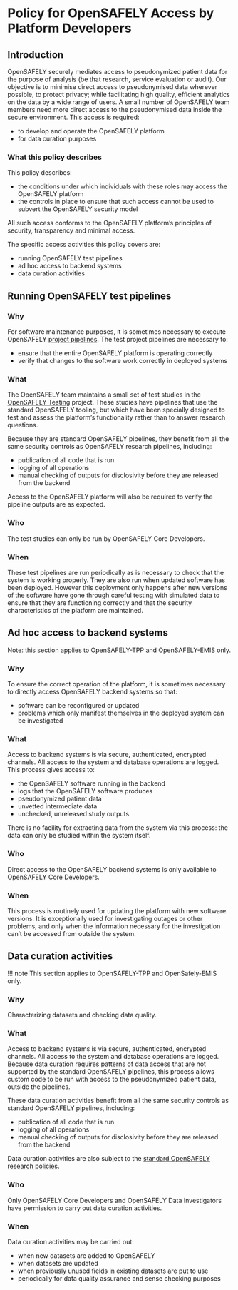 # Policy for OpenSAFELY Access by Platform Developers

## Introduction

OpenSAFELY securely mediates access to pseudonymized patient data for the purpose of analysis (be that research, service evaluation or audit).
Our objective is to minimise direct access to pseudonymised data wherever possible, to protect privacy;
while facilitating high quality, efficient analytics on the data by a wide range of users.
A small number of OpenSAFELY team members need more direct access to the pseudonymised data inside the secure environment. This access is required:

* to develop and operate the OpenSAFELY platform
* for data curation purposes

### What this policy describes

This policy describes:

* the conditions under which individuals with these roles may access the OpenSAFELY platform
* the controls in place to ensure that such access cannot be used to subvert the OpenSAFELY security model

All such access conforms to the OpenSAFELY platform’s principles of security, transparency and minimal access.

The specific access activities this policy covers are:

* running OpenSAFELY test pipelines
* ad hoc access to backend systems
* data curation activities

## Running OpenSAFELY test pipelines

### Why

For software maintenance purposes, it is sometimes necessary to execute OpenSAFELY [project pipelines](https://docs.opensafely.org/actions-pipelines/#project-pipelines).
The test project pipelines are necessary to:

* ensure that the entire OpenSAFELY platform is operating correctly
* verify that changes to the software work correctly in deployed systems

### What

The OpenSAFELY team maintains a small set of test studies in the [OpenSAFELY Testing](https://jobs.opensafely.org/datalab/opensafely-testing/) project.
These studies have pipelines that use the standard OpenSAFELY tooling,
but which have been specially designed to test and assess the platform’s functionality rather than to answer research questions.

Because they are standard OpenSAFELY pipelines, they benefit from all the same security controls as OpenSAFELY research pipelines,
including:

* publication of all code that is run
* logging of all operations
* manual checking of outputs for disclosivity before they are released from the backend

Access to the OpenSAFELY platform will also be required to verify the pipeline outputs are as expected.

### Who

The test studies can only be run by OpenSAFELY Core Developers.

### When

These test pipelines are run periodically as is necessary to check that the system is working properly.
They are also run when updated software has been deployed.
However this deployment only happens after new versions of the software have gone through careful testing with simulated data to ensure that they are functioning correctly and that the security characteristics of the platform are maintained.

## Ad hoc access to backend systems

Note: this section applies to OpenSAFELY-TPP and OpenSAFELY-EMIS only.

### Why

To ensure the correct operation of the platform,
it is sometimes necessary to directly access OpenSAFELY backend systems so that:

* software can be reconfigured or updated
* problems which only manifest themselves in the deployed system can be investigated

### What

Access to backend systems is via secure, authenticated, encrypted channels. All access to the system and database operations are logged.
This process gives access to:

* the OpenSAFELY software running in the backend
* logs that the OpenSAFELY software produces
* pseudonymized patient data
* unvetted intermediate data
* unchecked, unreleased study outputs.

There is no facility for extracting data from the system via this process: the data can only be studied within the system itself.

### Who

Direct access to the OpenSAFELY backend systems is only available to OpenSAFELY Core Developers.

### When

This process is routinely used for updating the platform with new software versions.
It is exceptionally used for investigating outages or other problems, and only when the information necessary for the investigation can’t be accessed from outside the system.

## Data curation activities

!!! note
    This section applies to OpenSAFELY-TPP and OpenSafely-EMIS only.

### Why

Characterizing datasets and checking data quality.

### What

Access to backend systems is via secure, authenticated, encrypted channels. All access to the system and database operations are logged.
Because data curation requires patterns of data access that are not supported by the standard OpenSAFELY pipelines,
this process allows custom code to be run with access to the pseudonymized patient data, outside the pipelines.

These data curation activities benefit from all the same security controls as standard OpenSAFELY pipelines,
including:

* publication of all code that is run
* logging of all operations
* manual checking of outputs for disclosivity before they are released from the backend

Data curation activities are also subject to the [standard OpenSAFELY research policies](https://www.opensafely.org/policies-for-researchers/).

### Who

Only OpenSAFELY Core Developers and OpenSAFELY Data Investigators have permission to carry out data curation activities.

### When

Data curation activities may be carried out:

* when new datasets are added to OpenSAFELY
* when datasets are updated
* when previously unused fields in existing datasets are put to use
* periodically for data quality assurance and sense checking purposes
